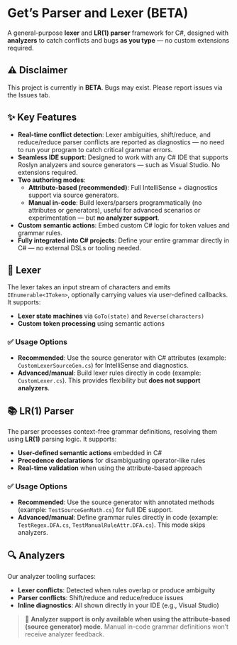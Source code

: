 # Get’s Parser and Lexer (BETA)

A general-purpose **lexer** and **LR(1) parser** framework for C#, designed with **analyzers** to catch conflicts and bugs **as you type** — no custom extensions required.

## ⚠️ Disclaimer

This project is currently in **BETA**. Bugs may exist. Please report issues via the Issues tab.

## ✨ Key Features

* **Real-time conflict detection**: Lexer ambiguities, shift/reduce, and reduce/reduce parser conflicts are reported as diagnostics — no need to run your program to catch critical grammar errors.
* **Seamless IDE support**: Designed to work with any C# IDE that supports Roslyn analyzers and source generators — such as Visual Studio. No extensions required.
* **Two authoring modes**:
  * **Attribute-based (recommended)**: Full IntelliSense + diagnostics support via source generators.
  * **Manual in-code**: Build lexers/parsers programmatically (no attributes or generators), useful for advanced scenarios or experimentation — but **no analyzer support**.
* **Custom semantic actions**: Embed custom C# logic for token values and grammar rules.
* **Fully integrated into C# projects**: Define your entire grammar directly in C# — no external DSLs or tooling needed.

## 🧱 Lexer

The lexer takes an input stream of characters and emits `IEnumerable<IToken>`, optionally carrying values via user-defined callbacks. It supports:

* **Lexer state machines** via `GoTo(state)` and `Reverse(characters)`
* **Custom token processing** using semantic actions

### ✅ Usage Options

* **Recommended**: Use the source generator with C# attributes (example: `CustomLexerSourceGen.cs`) for IntelliSense and diagnostics.
* **Advanced/manual**: Build lexer rules directly in code (example: `CustomLexer.cs`). This provides flexibility but **does not support analyzers**.

## 📚 LR(1) Parser

The parser processes context-free grammar definitions, resolving them using **LR(1)** parsing logic. It supports:

* **User-defined semantic actions** embedded in C#
* **Precedence declarations** for disambiguating operator-like rules
* **Real-time validation** when using the attribute-based approach

### ✅ Usage Options

* **Recommended**: Use the source generator with annotated methods (example: `TestSourceGenMath.cs`) for full IDE support.
* **Advanced/manual**: Define grammar rules directly in code (example: `TestRegex.DFA.cs`, `TestManualRuleAttr.DFA.cs`). This mode skips analyzers.

## 🔍 Analyzers

Our analyzer tooling surfaces:

* **Lexer conflicts**: Detected when rules overlap or produce ambiguity
* **Parser conflicts**: Shift/reduce and reduce/reduce issues
* **Inline diagnostics**: All shown directly in your IDE (e.g., Visual Studio)

> 📌 **Analyzer support is only available when using the attribute-based (source generator) mode.** Manual in-code grammar definitions won’t receive analyzer feedback.
